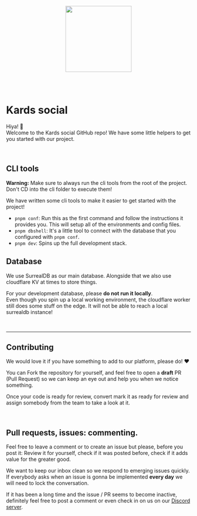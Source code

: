 <br><br>

<p align="center">
    <img src="app/public/Logo.svg" width="180">
</p>

<br><br>



# Kards social

Hiya! 👋 <br>
Welcome to the Kards social GitHub repo! We have some little helpers to get you started with our project.

<br>

## CLI tools

**Warning:** Make sure to always run the cli tools from the root of the project. Don't CD into the cli folder to execute them!

We have written some cli tools to make it easier to get started with the project!

- `pnpm conf`: Run this as the first command and follow the instructions it provides you. This will setup all of the environments and config files.
- `pnpm dbshell`: It's a little tool to connect with the database that you configured with `pnpm conf`.
- `pnpm dev`: Spins up the full development stack.

## Database 

We use SurrealDB as our main database. Alongside that we also use cloudflare KV at times to store things.

For your development database, please **do not run it locally**. <br>
Even though you spin up a local working environment, the cloudflare worker still does some stuff on the edge. It will not be able to reach a local surrealdb instance!

<br>

---

## Contributing

We would love it if you have something to add to our platform, please do! ❤️

You can Fork the repository for yourself, and feel free to open a **draft** PR (Pull Request) so we can keep an eye out and help you when we notice something.

Once your code is ready for review, convert mark it as ready for review and assign somebody from the team to take a look at it.

<br>

## Pull requests, issues: commenting.

Feel free to leave a comment or to create an issue but please, before you post it: Review it for yourself, check if it was posted before, check if it adds value for the greater good. 

We want to keep our inbox clean so we respond to emerging issues quickly. <br>
If everybody asks when an issue is gonna be implemented **every day** we will need to lock the conversation. 

If it has been a long time and the issue / PR seems to become inactive, definitely feel free to post a comment or even check in on us on our [Discord server](https://discord.gg/DRCV4g7Bmy).